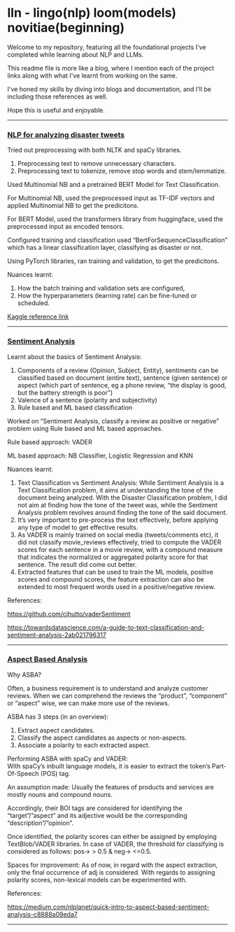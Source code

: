 # lln - lingo(nlp) loom(models) novitiae(beginning)

Welcome to my repository, featuring all the foundational projects I've completed while learning about NLP and LLMs. 

This readme file is more like a blog, where I mention each of the project links along with what I've learnt from working on the same. 

I've honed my skills by diving into blogs and documentation, and I'll be including those references as well.

Hope this is useful and enjoyable. 

-------------------------------------------------------------------------------------------------------------------------------

### [NLP for analyzing disaster tweets](https://github.com/KamalamSivakumar/lingoloom_novitiae/blob/main/NLP%20with%20Disaster%20tweets.ipynb)

Tried out preprocessing with both NLTK and spaCy libraries.
1.	Preprocessing text to remove unnecessary characters.
2.	Preprocessing text to tokenize, remove stop words and stem/lemmatize.

Used Multinomial NB and a pretrained BERT Model for Text Classification.

For Multinomial NB, used the preprocessed input as TF-IDF vectors and applied Multinomial NB to get the predicitons.

For BERT Model, used the transformers library from huggingface, used the preprocessed input as encoded tensors.

Configured training and classification used “BertForSequenceClassification” which has a linear classification layer, classifying as disaster or not.

Using PyTorch libraries, ran training and validation, to get the predicitons.

Nuances learnt: 
1.	How the batch training and validation sets are configured,
2.	How the hyperparameters (learning rate) can be fine-tuned or scheduled.

[Kaggle reference link](https://www.kaggle.com/competitions/nlp-getting-started)

----------------------------------------------------------------------------------------------------------------------------------------

### [Sentiment Analysis](https://github.com/KamalamSivakumar/lingoloom_novitiae/blob/main/Sentiment%20Analysis.ipynb)

Learnt about the basics of Sentiment Analysis:
1. Components of a review (Opinion, Subject, Entity), sentiments can be classified based on document (entire text), sentence (given sentence) or aspect (which part of sentence, eg a phone review, “the display is good, but the battery strength is poor”)
2. Valence of a sentence (polarity and subjectivity)
3. Rule based and ML based classification
              
Worked on “Sentiment Analysis, classify a review as positive or negative” problem using Rule based and ML based approaches.

Rule based approach: VADER

ML based approach: NB Classifier, Logistic Regression and KNN

Nuances learnt:
1. Text Classification vs Sentiment Analysis:
               While Sentiment Analysis is a Text Classification problem, it aims at understanding the tone of the document being analyzed. With the Disaster Classification problem, I did not aim at finding how the tone of the tweet was, while the Sentiment Analysis problem revolves around finding the tone of the said document.
2. It’s very important to pre-process the text effectively, before applying any type of model to get effective results.
3. As VADER is mainly trained on social media (tweets/comments etc), it did not classify movie_reviews effectively, tried to compute the VADER scores for each sentence in a movie review, with a compound measure that indicates the normalized or aggregated polarity score for that sentence. The result did come out better. 
4. Extracted features that can be used to train the ML models, positive scores and compound scores, the feature extraction can also be extended to most frequent words used in a positive/negative review.

References:

https://github.com/cjhutto/vaderSentiment

https://towardsdatascience.com/a-guide-to-text-classification-and-sentiment-analysis-2ab021796317

----------------------------------------------------------------------------------------------------------------------------------------------------------

### [Aspect Based Analysis](https://github.com/KamalamSivakumar/lingoloom_novitiae/blob/main/ASBA%20using%20spacy%20and%20VADER.ipynb)

Why ASBA?

Often, a business requirement is to understand and analyze customer reviews. When we can comprehend the reviews the “product”, “component” or “aspect” wise, we can make more use of the reviews.

ASBA has 3 steps (in an overview):
1. Extract aspect candidates.
2. Classify the aspect candidates as aspects or non-aspects.
3. Associate a polarity to each extracted aspect.

Performing ASBA with spaCy and VADER:  
With spaCy’s inbuilt language models, it is easier to extract the token’s Part-Of-Speech (POS) tag.

An assumption made: Usually the features of products and services are mostly nouns and compound nouns.

Accordingly, their BOI tags are considered for identifying the “target”/”aspect” and its adjective would be the corresponding “description”/”opinion”.

Once identified, the polarity scores can either be assigned by employing TextBlob/VADER libraries. In case of VADER, the threshold for classifying is considered as follows: pos-> > 0.5 & neg-> <=0.5.

Spaces for improvement: As of now, in regard with the aspect extraction, only the final occurrence of adj is considered. With regards to assigning polarity scores, non-lexical models can be experimented with. 

References:

https://medium.com/nlplanet/quick-intro-to-aspect-based-sentiment-analysis-c8888a09eda7

----------------------------------------------------------------------------------------------------------------------------------------------------------
